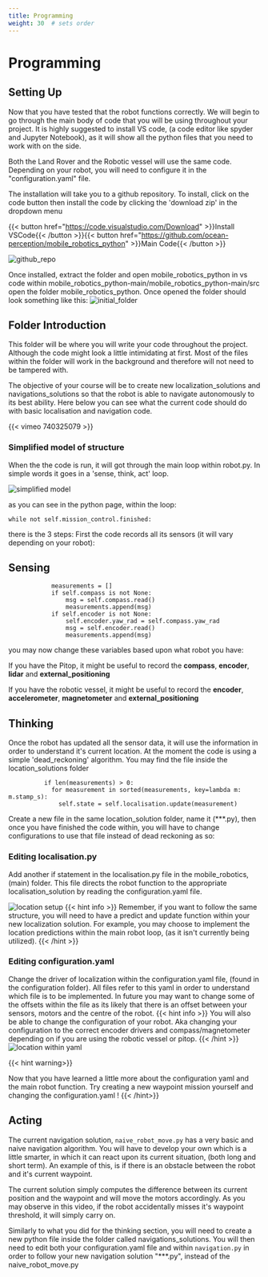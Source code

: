 ```yaml
---
title: Programming
weight: 30  # sets order
---
```


# Programming

## Setting Up

Now that you have tested that the robot functions correctly. We will begin to go through the main body of code that you will be using throughout your project.
It is highly suggested to install VS code, (a code editor like spyder and Jupyter Notebook), as it will show all the python files that you need to work with on the side.

Both the Land Rover and the Robotic vessel will use the same code. Depending on your robot, you will need to configure it in the "configuration.yaml" file.

The installation will take you to a github repository. To install, click on the code button then install the code by clicking the 'download zip' in the dropdown menu

{{< button href="https://code.visualstudio.com/Download" >}}Install VSCode{{< /button >}}{{< button href="https://github.com/ocean-perception/mobile_robotics_python" >}}Main Code{{< /button >}}

![github_repo](static/github_repo.png)

Once installed, extract the folder and open mobile_robotics_python in vs code within mobile_robotics_python-main/mobile_robotics_python-main/src open the folder mobile_robotics_python. Once opened the folder should look something like this:
![initial_folder](static/initial_folder.png)

## Folder Introduction

This folder will be where you will write your code throughout the project. Although the code might look a little intimidating at first. Most of the files within the folder will work in the background and therefore will not need to be tampered with.

The objective of your course will be to create new localization_solutions and navigations_solutions so that the robot is able to navigate autonomously to its best ability. Here below you can see what the current code should do with basic localisation and navigation code.

{{< vimeo 740325079 >}}

### Simplified model of structure

When the the code is run, it will got through the main loop within robot.py. In simple words it goes in a 'sense, think, act' loop.

![simplified model](static/sensethinkact.png)

as you can see in the python page, within the loop:

```
while not self.mission_control.finished:
```

there is the 3 steps:
First the code records all its sensors (it will vary depending on your robot):

## Sensing
```
            measurements = []
            if self.compass is not None:
                msg = self.compass.read()
                measurements.append(msg)
            if self.encoder is not None:
                self.encoder.yaw_rad = self.compass.yaw_rad
                msg = self.encoder.read()
                measurements.append(msg)
```
you may now change these variables based upon what robot you have:

If you have the Pitop, it might be useful to record the **compass**, **encoder**, **lidar** and **external_positioning**

If you have the robotic vessel, it might be useful to record the **encoder**, **accelerometer**, **magnetometer** and **external_positioning**

## Thinking

Once the robot has updated all the sensor data, it will use the information in order to understand it's current location. At the moment the code is using a simple 'dead_reckoning' algorithm. You may find the file inside the location_solutions folder

```
          if len(measurements) > 0:
            for measurement in sorted(measurements, key=lambda m: m.stamp_s):
              self.state = self.localisation.update(measurement)

```

Create a new file in the same location_solution folder, name it (***.py), then once you have finished the code within, you will have to change configurations to use that file instead of dead reckoning as so:

### Editing localisation.py

Add another if statement in the localisation.py file in the mobile_robotics, (main) folder. This file directs the robot function to the appropriate localisation_solution by reading the configuration.yaml file.

![location setup](static/localisation_setup.png)
{{< hint info >}}
Remember, if you want to follow the same structure, you will need to have a predict and update function within your new localization solution. For example, you may choose to implement the location predictions within the main robot loop, (as it isn't currently being utilized).
{{< /hint >}}

### Editing configuration.yaml

Change the driver of localization within the configuration.yaml file, (found in the configuration folder). All files refer to this yaml in order to understand which file is to be implemented. In future you may want to change some of the offsets within the file as its likely that there is an offset between your sensors, motors and the centre of the robot.
{{< hint info >}}
You will also be able to change the configuration of your robot. Aka changing your configuration to the correct encoder drivers and compass/magnetometer depending on if you are using the robotic vessel or pitop.
{{< /hint >}}
![location within yaml](static/location_within_yaml.png)


{{< hint warning>}}

Now that you have learned a little more about the configuration yaml and the main robot function. Try creating a new waypoint mission yourself and changing the configuration.yaml !
{{< /hint>}}

## Acting

The current navigation solution, `naive_robot_move.py` has a very basic and naive navigation algorithm. You will have to develop your own which is a little smarter, in which it can react upon its current situation, (both long and short term). An example of this, is if there is an obstacle between the robot and it's current waypoint.

The current solution simply computes the difference between its current position and the waypoint and will move the motors accordingly. As you may observe in this video, if the robot accidentally misses it's waypoint threshold, it will simply carry on.

Similarly to what you did for the thinking section, you will need to create a new python file inside the folder called navigations_solutions. You will then need to edit both your configuration.yaml file and within `navigation.py` in order to follow your new navigation solution "***.py", instead of the naive_robot_move.py
